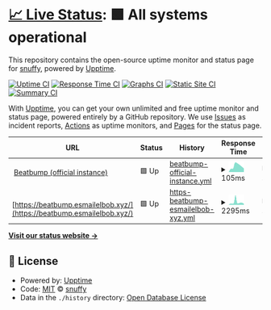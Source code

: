 # [📈 Live Status](https://snuffyDev.github.io/Beatbump-Instances): <!--live status--> **🟩 All systems operational**

This repository contains the open-source uptime monitor and status page for [snuffy](https://snuffyDev.github.io/Beatbump-Instances), powered by [Upptime](https://github.com/upptime/upptime).

[![Uptime CI](https://github.com/snuffyDev/Beatbump-Instances/workflows/Uptime%20CI/badge.svg)](https://github.com/snuffyDev/Beatbump-Instances/actions?query=workflow%3A%22Uptime+CI%22)
[![Response Time CI](https://github.com/snuffyDev/Beatbump-Instances/workflows/Response%20Time%20CI/badge.svg)](https://github.com/snuffyDev/Beatbump-Instances/actions?query=workflow%3A%22Response+Time+CI%22)
[![Graphs CI](https://github.com/snuffyDev/Beatbump-Instances/workflows/Graphs%20CI/badge.svg)](https://github.com/snuffyDev/Beatbump-Instances/actions?query=workflow%3A%22Graphs+CI%22)
[![Static Site CI](https://github.com/snuffyDev/Beatbump-Instances/workflows/Static%20Site%20CI/badge.svg)](https://github.com/snuffyDev/Beatbump-Instances/actions?query=workflow%3A%22Static+Site+CI%22)
[![Summary CI](https://github.com/snuffyDev/Beatbump-Instances/workflows/Summary%20CI/badge.svg)](https://github.com/snuffyDev/Beatbump-Instances/actions?query=workflow%3A%22Summary+CI%22)

With [Upptime](https://upptime.js.org), you can get your own unlimited and free uptime monitor and status page, powered entirely by a GitHub repository. We use [Issues](https://github.com/snuffyDev/Beatbump-Instances/issues) as incident reports, [Actions](https://github.com/snuffyDev/Beatbump-Instances/actions) as uptime monitors, and [Pages](https://snuffyDev.github.io/Beatbump-Instances) for the status page.

<!--start: status pages-->
<!-- This summary is generated by Upptime (https://github.com/upptime/upptime) -->
<!-- Do not edit this manually, your changes will be overwritten -->
<!-- prettier-ignore -->
| URL | Status | History | Response Time | Uptime |
| --- | ------ | ------- | ------------- | ------ |
| <img alt="" src="https://favicons.githubusercontent.com/www.google.com" height="13"> [Beatbump (official instance)](https://www.google.com) | 🟩 Up | [beatbump-official-instance.yml](https://github.com/snuffyDev/Beatbump-Instances/commits/HEAD/history/beatbump-official-instance.yml) | <details><summary><img alt="Response time graph" src="./graphs/beatbump-official-instance/response-time-week.png" height="20"> 105ms</summary><br><a href="https://snuffyDev.github.io/Beatbump-Instances/history/beatbump-official-instance"><img alt="Response time 101" src="https://img.shields.io/endpoint?url=https%3A%2F%2Fraw.githubusercontent.com%2FsnuffyDev%2FBeatbump-Instances%2FHEAD%2Fapi%2Fbeatbump-official-instance%2Fresponse-time.json"></a><br><a href="https://snuffyDev.github.io/Beatbump-Instances/history/beatbump-official-instance"><img alt="24-hour response time 67" src="https://img.shields.io/endpoint?url=https%3A%2F%2Fraw.githubusercontent.com%2FsnuffyDev%2FBeatbump-Instances%2FHEAD%2Fapi%2Fbeatbump-official-instance%2Fresponse-time-day.json"></a><br><a href="https://snuffyDev.github.io/Beatbump-Instances/history/beatbump-official-instance"><img alt="7-day response time 105" src="https://img.shields.io/endpoint?url=https%3A%2F%2Fraw.githubusercontent.com%2FsnuffyDev%2FBeatbump-Instances%2FHEAD%2Fapi%2Fbeatbump-official-instance%2Fresponse-time-week.json"></a><br><a href="https://snuffyDev.github.io/Beatbump-Instances/history/beatbump-official-instance"><img alt="30-day response time 101" src="https://img.shields.io/endpoint?url=https%3A%2F%2Fraw.githubusercontent.com%2FsnuffyDev%2FBeatbump-Instances%2FHEAD%2Fapi%2Fbeatbump-official-instance%2Fresponse-time-month.json"></a><br><a href="https://snuffyDev.github.io/Beatbump-Instances/history/beatbump-official-instance"><img alt="1-year response time 101" src="https://img.shields.io/endpoint?url=https%3A%2F%2Fraw.githubusercontent.com%2FsnuffyDev%2FBeatbump-Instances%2FHEAD%2Fapi%2Fbeatbump-official-instance%2Fresponse-time-year.json"></a></details> | <details><summary><a href="https://snuffyDev.github.io/Beatbump-Instances/history/beatbump-official-instance">100.00%</a></summary><a href="https://snuffyDev.github.io/Beatbump-Instances/history/beatbump-official-instance"><img alt="All-time uptime 100.00%" src="https://img.shields.io/endpoint?url=https%3A%2F%2Fraw.githubusercontent.com%2FsnuffyDev%2FBeatbump-Instances%2FHEAD%2Fapi%2Fbeatbump-official-instance%2Fuptime.json"></a><br><a href="https://snuffyDev.github.io/Beatbump-Instances/history/beatbump-official-instance"><img alt="24-hour uptime 100.00%" src="https://img.shields.io/endpoint?url=https%3A%2F%2Fraw.githubusercontent.com%2FsnuffyDev%2FBeatbump-Instances%2FHEAD%2Fapi%2Fbeatbump-official-instance%2Fuptime-day.json"></a><br><a href="https://snuffyDev.github.io/Beatbump-Instances/history/beatbump-official-instance"><img alt="7-day uptime 100.00%" src="https://img.shields.io/endpoint?url=https%3A%2F%2Fraw.githubusercontent.com%2FsnuffyDev%2FBeatbump-Instances%2FHEAD%2Fapi%2Fbeatbump-official-instance%2Fuptime-week.json"></a><br><a href="https://snuffyDev.github.io/Beatbump-Instances/history/beatbump-official-instance"><img alt="30-day uptime 100.00%" src="https://img.shields.io/endpoint?url=https%3A%2F%2Fraw.githubusercontent.com%2FsnuffyDev%2FBeatbump-Instances%2FHEAD%2Fapi%2Fbeatbump-official-instance%2Fuptime-month.json"></a><br><a href="https://snuffyDev.github.io/Beatbump-Instances/history/beatbump-official-instance"><img alt="1-year uptime 100.00%" src="https://img.shields.io/endpoint?url=https%3A%2F%2Fraw.githubusercontent.com%2FsnuffyDev%2FBeatbump-Instances%2FHEAD%2Fapi%2Fbeatbump-official-instance%2Fuptime-year.json"></a></details>
| <img alt="" src="https://favicons.githubusercontent.com/beatbump.esmailelbob.xyz" height="13"> [https://beatbump.esmailelbob.xyz/](https://beatbump.esmailelbob.xyz/) | 🟩 Up | [https-beatbump-esmailelbob-xyz.yml](https://github.com/snuffyDev/Beatbump-Instances/commits/HEAD/history/https-beatbump-esmailelbob-xyz.yml) | <details><summary><img alt="Response time graph" src="./graphs/https-beatbump-esmailelbob-xyz/response-time-week.png" height="20"> 2295ms</summary><br><a href="https://snuffyDev.github.io/Beatbump-Instances/history/https-beatbump-esmailelbob-xyz"><img alt="Response time 2234" src="https://img.shields.io/endpoint?url=https%3A%2F%2Fraw.githubusercontent.com%2FsnuffyDev%2FBeatbump-Instances%2FHEAD%2Fapi%2Fhttps-beatbump-esmailelbob-xyz%2Fresponse-time.json"></a><br><a href="https://snuffyDev.github.io/Beatbump-Instances/history/https-beatbump-esmailelbob-xyz"><img alt="24-hour response time 2060" src="https://img.shields.io/endpoint?url=https%3A%2F%2Fraw.githubusercontent.com%2FsnuffyDev%2FBeatbump-Instances%2FHEAD%2Fapi%2Fhttps-beatbump-esmailelbob-xyz%2Fresponse-time-day.json"></a><br><a href="https://snuffyDev.github.io/Beatbump-Instances/history/https-beatbump-esmailelbob-xyz"><img alt="7-day response time 2295" src="https://img.shields.io/endpoint?url=https%3A%2F%2Fraw.githubusercontent.com%2FsnuffyDev%2FBeatbump-Instances%2FHEAD%2Fapi%2Fhttps-beatbump-esmailelbob-xyz%2Fresponse-time-week.json"></a><br><a href="https://snuffyDev.github.io/Beatbump-Instances/history/https-beatbump-esmailelbob-xyz"><img alt="30-day response time 2234" src="https://img.shields.io/endpoint?url=https%3A%2F%2Fraw.githubusercontent.com%2FsnuffyDev%2FBeatbump-Instances%2FHEAD%2Fapi%2Fhttps-beatbump-esmailelbob-xyz%2Fresponse-time-month.json"></a><br><a href="https://snuffyDev.github.io/Beatbump-Instances/history/https-beatbump-esmailelbob-xyz"><img alt="1-year response time 2234" src="https://img.shields.io/endpoint?url=https%3A%2F%2Fraw.githubusercontent.com%2FsnuffyDev%2FBeatbump-Instances%2FHEAD%2Fapi%2Fhttps-beatbump-esmailelbob-xyz%2Fresponse-time-year.json"></a></details> | <details><summary><a href="https://snuffyDev.github.io/Beatbump-Instances/history/https-beatbump-esmailelbob-xyz">100.00%</a></summary><a href="https://snuffyDev.github.io/Beatbump-Instances/history/https-beatbump-esmailelbob-xyz"><img alt="All-time uptime 98.33%" src="https://img.shields.io/endpoint?url=https%3A%2F%2Fraw.githubusercontent.com%2FsnuffyDev%2FBeatbump-Instances%2FHEAD%2Fapi%2Fhttps-beatbump-esmailelbob-xyz%2Fuptime.json"></a><br><a href="https://snuffyDev.github.io/Beatbump-Instances/history/https-beatbump-esmailelbob-xyz"><img alt="24-hour uptime 100.00%" src="https://img.shields.io/endpoint?url=https%3A%2F%2Fraw.githubusercontent.com%2FsnuffyDev%2FBeatbump-Instances%2FHEAD%2Fapi%2Fhttps-beatbump-esmailelbob-xyz%2Fuptime-day.json"></a><br><a href="https://snuffyDev.github.io/Beatbump-Instances/history/https-beatbump-esmailelbob-xyz"><img alt="7-day uptime 100.00%" src="https://img.shields.io/endpoint?url=https%3A%2F%2Fraw.githubusercontent.com%2FsnuffyDev%2FBeatbump-Instances%2FHEAD%2Fapi%2Fhttps-beatbump-esmailelbob-xyz%2Fuptime-week.json"></a><br><a href="https://snuffyDev.github.io/Beatbump-Instances/history/https-beatbump-esmailelbob-xyz"><img alt="30-day uptime 98.33%" src="https://img.shields.io/endpoint?url=https%3A%2F%2Fraw.githubusercontent.com%2FsnuffyDev%2FBeatbump-Instances%2FHEAD%2Fapi%2Fhttps-beatbump-esmailelbob-xyz%2Fuptime-month.json"></a><br><a href="https://snuffyDev.github.io/Beatbump-Instances/history/https-beatbump-esmailelbob-xyz"><img alt="1-year uptime 98.33%" src="https://img.shields.io/endpoint?url=https%3A%2F%2Fraw.githubusercontent.com%2FsnuffyDev%2FBeatbump-Instances%2FHEAD%2Fapi%2Fhttps-beatbump-esmailelbob-xyz%2Fuptime-year.json"></a></details>

<!--end: status pages-->

[**Visit our status website →**](https://snuffyDev.github.io/Beatbump-Instances)

## 📄 License

- Powered by: [Upptime](https://github.com/upptime/upptime)
- Code: [MIT](./LICENSE) © [snuffy](https://snuffyDev.github.io/Beatbump-Instances)
- Data in the `./history` directory: [Open Database License](https://opendatacommons.org/licenses/odbl/1-0/)

